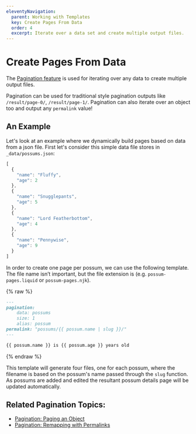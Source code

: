 ```yaml
---
eleventyNavigation:
  parent: Working with Templates
  key: Create Pages From Data
  order: 4
  excerpt: Iterate over a data set and create multiple output files.
---
```

# Create Pages From Data

The [Pagination feature](/docs/pagination/) is used for iterating over any data to create multiple output files.

Pagination can be used for traditional style pagination outputs like `/result/page-0/`, `/result/page-1/`. Pagination can also iterate over an object too and output any `permalink` value!

## An Example

Let's look at an example where we dynamically build pages based on data from a json file. First let's consider this simple data file stores in `_data/possums.json`:
```js
[
  {
    "name": "Fluffy",
    "age": 2
  },
  {
    "name": "Snugglepants",
    "age": 5
  },
  {
    "name": "Lord Featherbottom",
    "age": 4
  },
  {
    "name": "Pennywise",
    "age": 9
  }
]
```

In order to create one page per possum, we can use the following template. The file name isn’t important, but the file extension is (e.g. `possum-pages.liquid` or `possum-pages.njk`).

{% raw %}
```markdown
---
pagination:
    data: possums
    size: 1
    alias: possum
permalink: "possums/{{ possum.name | slug }}/"
---

{{ possum.name }} is {{ possum.age }} years old
```
{% endraw %}

This template will generate four files, one for each possum, where the filename is based on the possum's name passed through the `slug` function. As possums are added and edited the resultant possum details page will be updated automatically.

## Related Pagination Topics:

* [Pagination: Paging an Object](/docs/pagination/#paging-an-object)
* [Pagination: Remapping with Permalinks](/docs/pagination/#remapping-with-permalinks)
